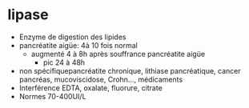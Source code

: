 # lipase



- Enzyme de digestion des lipides 
- pancréatite aigüe: 4à 10 fois normal 
    - augmenté 4 à 8h après souffrance pancréatite aigüe 
        - pic 24 à 48h 
- non spécifiquepancréatite chronique, lithiase pancréatique, cancer pancréas, mucoviscidose, Crohn…, médicaments 
- Interférence EDTA, oxalate, fluorure, citrate 
- Normes 70-400UI/L 

